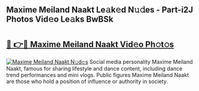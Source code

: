 ## Maxime Meiland Naakt Le𝚊k𝚎d N𝚞𝚍es - Part-i2J Photos Vid𝚎o Le𝚊ks BwBSk

# <h2><a href="http://fb51ire.evod.top/?m=Maxime+Meiland+Naakt">🔗 👉🔴 Maxime Meiland Naakt Vid𝚎o Ph𝚘t𝚘s</a></h2>

[![Maxime Meiland Naakt N𝚞d𝚎s](https://i.imgur.com/8V9OHl7.gif)](http://fb51ire.evod.top/?m=Maxime+Meiland+Naakt)
Social media personality Maxime Meiland Naakt, famous for sharing lifestyle and dance content, including dance trend performances and mini vlogs. Public figures Maxime Meiland Naakt are those who hold a position of influence or authority in society. 
